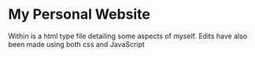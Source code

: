 # My Personal Website
Within is a html type file detailing some aspects of myself. Edits have also been made using both css and JavaScript
